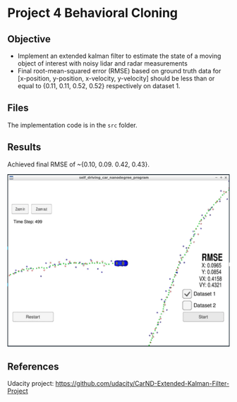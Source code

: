 # Project 4 Behavioral Cloning 

## Objective
- Implement an extended kalman filter to estimate the state of a moving object of interest with noisy lidar and radar measurements
- Final root-mean-squared error (RMSE) based on ground truth data for [x-position, y-position, x-velocity, y-velocity] should be less than or equal to {0.11, 0.11, 0.52, 0.52} respectively on dataset 1.

## Files
The implementation code is in the `src` folder.

## Results
Achieved final RMSE of ~{0.10, 0.09. 0.42, 0.43}.

![EKF project 1 final result](./ekf_final_dataset1.png)

## References
Udacity project: https://github.com/udacity/CarND-Extended-Kalman-Filter-Project
